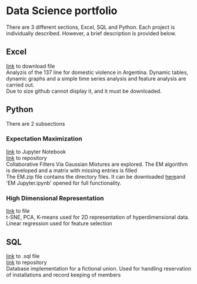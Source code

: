 # Data Science portfolio

There are 3 different sections, Excel, SQL and Python. Each project is individually described. However, a brief description is provided below.

##  Excel
[link](https://github.com/roeljpatricio/Portfolio/raw/main/Excel/Llamados%20linea%20137.xlsm) to download file  
Analyzis of the 137 line for domestic violence in Argentina. Dynamic tables, dynamic graphs and a simple time series analysis and feature analysis are carried out.  
Due to size github cannot display it, and it must be downloaded.  

## Python 

There are 2 subsections  

### Expectation Maximization 
[link](https://github.com/roeljpatricio/Portfolio/blob/main/Python/Expectation%20Maximization/EM%20jupyter.ipynb) to Jupyter Notebook  
[link](https://github.com/roeljpatricio/Portfolio/tree/main/Python/Expectation%20Maximization) to repository  
Collaborative Filters Via Gaussian Mixtures are explored. The EM algorithm is developed and a matrix with missing entries is filled  
The EM.zip file contains the directory files. It can be downloaded [here](https://github.com/roeljpatricio/Portfolio/raw/main/Python/Expectation%20Maximization/em.zip)and 'EM Jupyter.ipynb' opened for full functionality.  

### High Dimensional Representation
[link](https://github.com/roeljpatricio/Portfolio/blob/main/Python/High%20Dimensional%20Representation/High%20Dimensional%20Representation.pdf) to file  
t-SNE, PCA, K-means used for 2D representation of hyperdimensional data. Linear regression used for feature selection  
    
## SQL
[link](https://github.com/roeljpatricio/Portfolio/blob/main/SQL/BBDD%20sindicato.sql) to .sql file  
[link](https://github.com/roeljpatricio/Portfolio/tree/main/SQL) to repository  
Database implementation for a fictional union. Used for handling reservation of installations and record keeping of members
